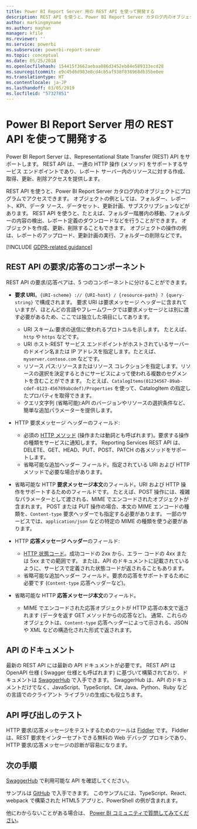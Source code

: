 ```yaml
---
title: Power BI Report Server 用の REST API を使って開発する
description: REST API を使うと、Power BI Report Server カタログ内のオブジェクトにプログラムでアクセスできます。
author: markingmyname
ms.author: maghan
manager: kfile
ms.reviewer: ''
ms.service: powerbi
ms.subservice: powerbi-report-server
ms.topic: conceptual
ms.date: 05/25/2018
ms.openlocfilehash: 154415f3662aebaa086d3452eb84e589333ecd28
ms.sourcegitcommit: e9c45d6d983e8cd4cb5af938f838968db35be0ee
ms.translationtype: HT
ms.contentlocale: ja-JP
ms.lasthandoff: 03/05/2019
ms.locfileid: "57327851"
---
```

# <a name="develop-with-the-rest-apis-for-power-bi-report-server"></a>Power BI Report Server 用の REST API を使って開発する

Power BI Report Server は、Representational State Transfer (REST) API をサポートします。 REST API は、一連の HTTP 操作 (メソッド) をサポートするサービス エンドポイントであり、レポート サーバー内のリソースに対する作成、取得、更新、削除アクセスを提供します。

REST API を使うと、Power BI Report Server カタログ内のオブジェクトにプログラムでアクセスできます。 オブジェクトの例としては、フォルダー、レポート、KPI、データ ソース、データセット、更新計画、サブスクリプションなどがあります。 REST API を使うと、たとえば、フォルダー階層内の移動、フォルダーの内容の検出、レポート定義のダウンロードなどを行うことができます。 オブジェクトを作成、更新、削除することもできます。 オブジェクトの操作の例は、レポートのアップロード、更新計画の実行、フォルダーの削除などです。

[!INCLUDE [GDPR-related guidance](../includes/gdpr-hybrid-note.md)]

## <a name="components-of-a-rest-api-requestresponse"></a>REST API の要求/応答のコンポーネント

REST API の要求/応答ペアは、5 つのコンポーネントに分けることができます。

* **要求 URI**。`{URI-scheme} :// {URI-host} / {resource-path} ? {query-string}` で構成されます。 要求 URI は要求メッセージ ヘッダーに含まれていますが、ほとんどの言語やフレームワークでは要求メッセージとは別に渡す必要があるため、ここでは独立した項目にしてあります。
  
  * URI スキーム:要求の送信に使われるプロトコルを示します。 たとえば、`http` や `https` などです。
  * URI ホスト:REST サービス エンドポイントがホストされているサーバーのドメイン名または IP アドレスを指定します。たとえば、`myserver.contoso.com` などです。
  * リソース パス:リソースまたはリソース コレクションを指定します。リソースの選択を決定するときにサービスによって使われる複数のセグメントを含むことができます。 たとえば、`CatalogItems(01234567-89ab-cdef-0123-456789abcdef)/Properties` を使って、CatalogItem の指定したプロパティを取得できます。
  * クエリ文字列 (省略可能):API のバージョンやリソースの選択条件など、簡単な追加パラメーターを提供します。
* HTTP 要求メッセージ ヘッダーのフィールド:
  
  * 必須の [HTTP メソッド](https://www.w3.org/Protocols/rfc2616/rfc2616-sec9.html) (操作または動詞とも呼ばれます)。要求する操作の種類をサービスに通知します。 Reporting Services REST API は、DELETE、GET、HEAD、PUT、POST、PATCH の各メソッドをサポートします。
  * 省略可能な追加ヘッダー フィールド。指定されている URI および HTTP メソッドで必要な場合があります。
* 省略可能な HTTP **要求メッセージ本文**のフィールド。URI および HTTP 操作をサポートするためのフィールドです。 たとえば、POST 操作には、複雑なパラメーターとして渡される、MIME でエンコードされたオブジェクトが含まれます。 POST または PUT 操作の場合、本文の MIME エンコードの種類を、`Content-type` 要求ヘッダーでも指定する必要があります。 一部のサービスでは、`application/json` などの特定の MIME の種類を使う必要があります。
* HTTP **応答メッセージ ヘッダー**のフィールド:
  
  * [HTTP 状態コード](http://www.w3.org/Protocols/HTTP/HTRESP.html)。成功コードの 2xx から、エラー コードの 4xx または 5xx までの範囲です。 または、API のドキュメントに記載されているように、サービスで定義された状態コードが返されることもあります。
  * 省略可能な追加ヘッダー フィールド。要求の応答をサポートするために必要です (`Content-type` 応答ヘッダーなど)。
* 省略可能な HTTP **応答メッセージ本文**のフィールド。
  
  * MIME でエンコードされた応答オブジェクトが HTTP 応答の本文で返されます (データを返す GET メソッドからの応答など)。 通常、これらのオブジェクトは、`Content-type` 応答ヘッダーによって示される、JSON や XML などの構造化された形式で返されます。

## <a name="api-documentation"></a>API のドキュメント

最新の REST API には最新の API ドキュメントが必要です。 REST API は OpenAPI 仕様 ( Swagger 仕様とも呼ばれます) に基づいて構築されており、ドキュメントは [SwaggerHub](https://app.swaggerhub.com/apis/microsoft-rs/PBIRS/2.0) で入手できます。 SwaggerHub は、API のドキュメントだけでなく、JavaScript、TypeScript、C#, Java、Python、Ruby などの言語でのクライアント ライブラリの生成にも役立ちます。

## <a name="testing-api-calls"></a>API 呼び出しのテスト

HTTP 要求/応答メッセージをテストするためのツールは [Fiddler](http://www.telerik.com/fiddler) です。 Fiddler は、REST 要求をインターセプトできる無料の Web デバッグ プロキシであり、HTTP 要求/応答メッセージの診断が容易になります。

## <a name="next-steps"></a>次の手順

[SwaggerHub](https://app.swaggerhub.com/apis/microsoft-rs/PBIRS/2.0) で利用可能な API を確認してください。

サンプルは [GitHub](https://github.com/Microsoft/Reporting-Services) で入手できます。 このサンプルには、TypeScript、React、webpack で構築された HTML5 アプリと、PowerShell の例が含まれます。

他にわからないことがある場合は、 [Power BI コミュニティで質問してみてください](https://community.powerbi.com/)。